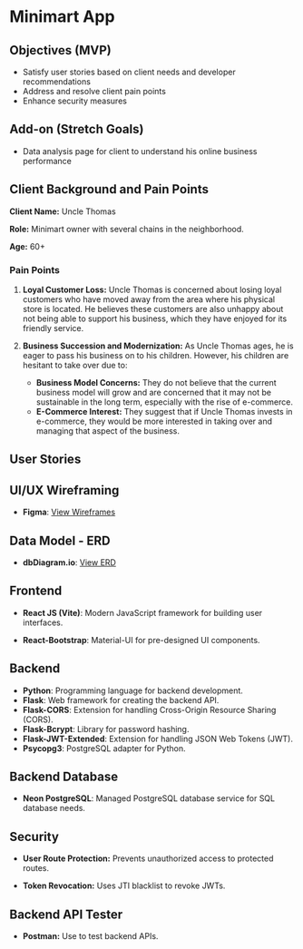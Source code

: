 # Minimart App

<!-- ![Logo](readme_assets\uncle_thomas_logo.png) -->

## Objectives (MVP)

- Satisfy user stories based on client needs and developer recommendations
- Address and resolve client pain points
- Enhance security measures

## Add-on (Stretch Goals)

- Data analysis page for client to understand his online business performance

## Client Background and Pain Points

**Client Name:** Uncle Thomas

**Role:** Minimart owner with several chains in the neighborhood.

**Age:** 60+

### Pain Points

1. **Loyal Customer Loss:**
   Uncle Thomas is concerned about losing loyal customers who have moved away from the area where his physical store is located. He believes these customers are also unhappy about not being able to support his business, which they have enjoyed for its friendly service.

2. **Business Succession and Modernization:**
   As Uncle Thomas ages, he is eager to pass his business on to his children. However, his children are hesitant to take over due to:

   - **Business Model Concerns:** They do not believe that the current business model will grow and are concerned that it may not be sustainable in the long term, especially with the rise of e-commerce.
   - **E-Commerce Interest:** They suggest that if Uncle Thomas invests in e-commerce, they would be more interested in taking over and managing that aspect of the business.

## User Stories

## UI/UX Wireframing

- **Figma**: [View Wireframes](https://www.figma.com/design/RkYVGK7fwjMo69p2ts1xDt/Uncle-Thomas-Minimart?m=auto&t=MHsQcLfRoKFhCT4z-1)

## Data Model - ERD

- **dbDiagram.io**: [View ERD](https://dbdiagram.io/d/Uncle-Thomas-Minimart-15-Sep-2024-66e5bfe26dde7f41491dd8be)

  <!-- ![Entity Relationship Diagram](<readme_assets/Uncle Thomas Minimart 15 Sep 2024.png>) -->

## Frontend

- **React JS (Vite)**: Modern JavaScript framework for building user interfaces.

- **React-Bootstrap**: Material-UI for pre-designed UI components.

## Backend

- **Python**: Programming language for backend development.
- **Flask**: Web framework for creating the backend API.
- **Flask-CORS**: Extension for handling Cross-Origin Resource Sharing (CORS).
- **Flask-Bcrypt**: Library for password hashing.
- **Flask-JWT-Extended**: Extension for handling JSON Web Tokens (JWT).
- **Psycopg3**: PostgreSQL adapter for Python.

## Backend Database

- **Neon PostgreSQL**: Managed PostgreSQL database service for SQL database needs.

## Security

- **User Route Protection:** Prevents unauthorized access to protected routes.

- **Token Revocation:** Uses JTI blacklist to revoke JWTs.

## Backend API Tester

- **Postman:** Use to test backend APIs.
